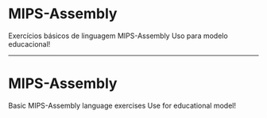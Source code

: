 # MIPS-Assembly
Exercícios básicos de linguagem MIPS-Assembly
Uso para modelo educacional!

----------------------------------------------------------------------------------------------------------------------------------------------------------------------------------
# MIPS-Assembly
Basic MIPS-Assembly language exercises
Use for educational model!
